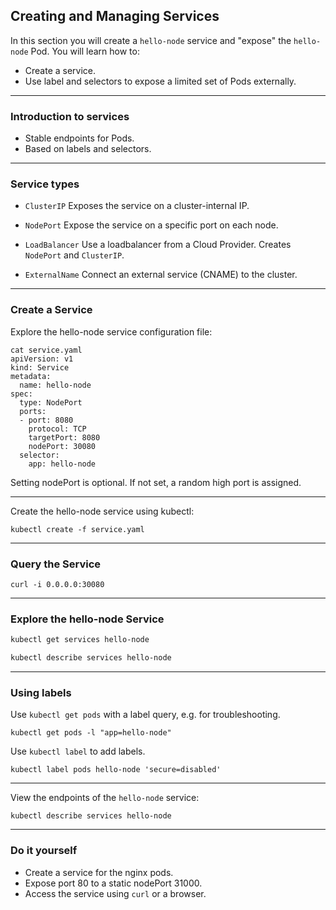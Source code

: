 ## Creating and Managing Services

In this section you will create a `hello-node` service and "expose" the `hello-node` Pod. You will learn how to:

* Create a service.
* Use label and selectors to expose a limited set of Pods externally.

----

### Introduction to services
* Stable endpoints for Pods.
* Based on labels and selectors.

----

### Service types

* `ClusterIP` Exposes the service on a cluster-internal IP.

* `NodePort` Expose the service on a specific port on each node.

* `LoadBalancer` Use a loadbalancer from a Cloud Provider. Creates `NodePort` and `ClusterIP`.

* `ExternalName` Connect an external service (CNAME) to the cluster.

----

### Create a Service

Explore the hello-node service configuration file:

```
cat service.yaml
apiVersion: v1
kind: Service
metadata:
  name: hello-node
spec:
  type: NodePort
  ports:
  - port: 8080
    protocol: TCP
    targetPort: 8080
    nodePort: 30080
  selector:
    app: hello-node
```

Setting nodePort is optional. If not set, a random high port is assigned.

----

Create the hello-node service using kubectl:

```
kubectl create -f service.yaml
```

----

### Query the Service

```
curl -i 0.0.0.0:30080
```

----

### Explore the hello-node Service

```bash
kubectl get services hello-node
```

```bash
kubectl describe services hello-node
```

----

### Using labels

Use `kubectl get pods` with a label query, e.g. for troubleshooting.

```
kubectl get pods -l "app=hello-node"
```

Use `kubectl label` to add labels.

```
kubectl label pods hello-node 'secure=disabled'
```

----

View the endpoints of the `hello-node` service:

```
kubectl describe services hello-node
```

----

### Do it yourself

* Create a service for the nginx pods.
* Expose port 80 to a static nodePort 31000.
* Access the service using `curl` or a browser.
